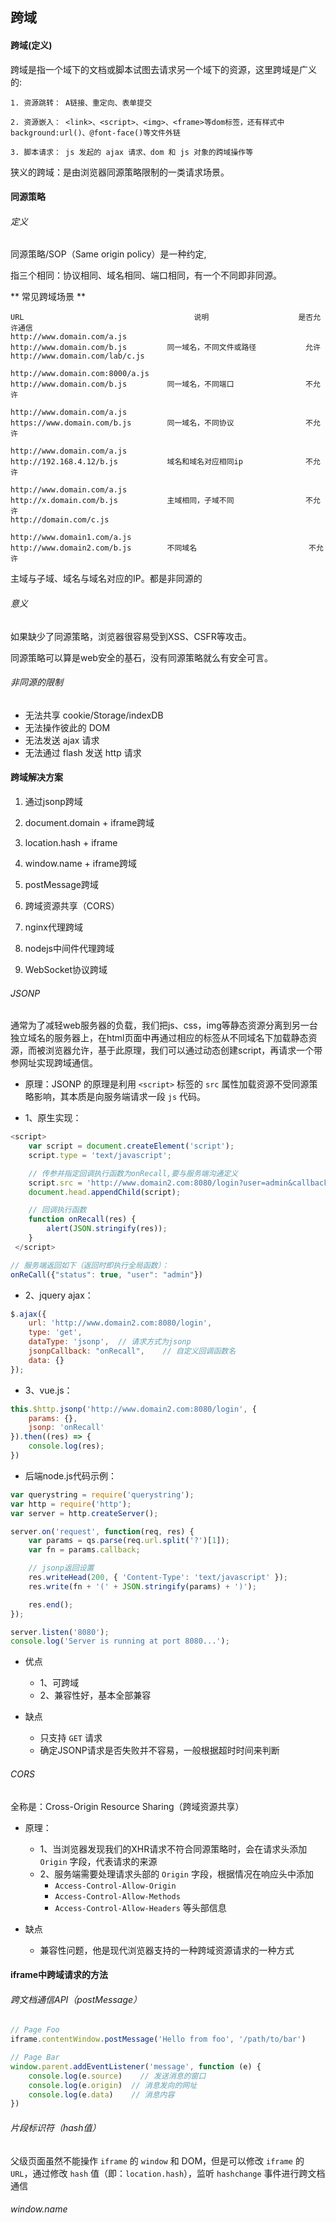 ## 跨域

#### 跨域(定义)

跨域是指一个域下的文档或脚本试图去请求另一个域下的资源，这里跨域是广义的:
```
1. 资源跳转： A链接、重定向、表单提交

2. 资源嵌入： <link>、<script>、<img>、<frame>等dom标签，还有样式中background:url()、@font-face()等文件外链

3. 脚本请求： js 发起的 ajax 请求、dom 和 js 对象的跨域操作等
```
狭义的跨域：是由浏览器同源策略限制的一类请求场景。

#### 同源策略

###### 定义

同源策略/SOP（Same origin policy）是一种约定,

指三个相同：协议相同、域名相同、端口相同，有一个不同即非同源。


** 常见跨域场景 **
```
URL                                      说明                    是否允许通信
http://www.domain.com/a.js
http://www.domain.com/b.js         同一域名，不同文件或路径           允许
http://www.domain.com/lab/c.js

http://www.domain.com:8000/a.js
http://www.domain.com/b.js         同一域名，不同端口                不允许
 
http://www.domain.com/a.js
https://www.domain.com/b.js        同一域名，不同协议                不允许
 
http://www.domain.com/a.js
http://192.168.4.12/b.js           域名和域名对应相同ip              不允许
 
http://www.domain.com/a.js
http://x.domain.com/b.js           主域相同，子域不同                不允许
http://domain.com/c.js
 
http://www.domain1.com/a.js
http://www.domain2.com/b.js        不同域名                         不允许
```

<p class="tip">主域与子域、域名与域名对应的IP。都是非同源的</p>

###### 意义

如果缺少了同源策略，浏览器很容易受到XSS、CSFR等攻击。

同源策略可以算是web安全的基石，没有同源策略就么有安全可言。

###### 非同源的限制

* 无法共享 cookie/Storage/indexDB
* 无法操作彼此的 DOM
* 无法发送 ajax 请求
* 无法通过 flash 发送 http 请求

#### 跨域解决方案


1. 通过jsonp跨域

2. document.domain + iframe跨域

3. location.hash + iframe

4. window.name + iframe跨域

5. postMessage跨域

6. 跨域资源共享（CORS）

7. nginx代理跨域

8. nodejs中间件代理跨域

9. WebSocket协议跨域

###### JSONP

<p class='tip'>通常为了减轻web服务器的负载，我们把js、css，img等静态资源分离到另一台独立域名的服务器上，在html页面中再通过相应的标签从不同域名下加载静态资源，而被浏览器允许，基于此原理，我们可以通过动态创建script，再请求一个带参网址实现跨域通信。</p>

* 原理：JSONP 的原理是利用 `<script>` 标签的 `src` 属性加载资源不受同源策略影响，其本质是向服务端请求一段 `js` 代码。

* 1、原生实现：

```js
<script>
    var script = document.createElement('script');
    script.type = 'text/javascript';

    // 传参并指定回调执行函数为onRecall,要与服务端沟通定义
    script.src = 'http://www.domain2.com:8080/login?user=admin&callback=onRecall';
    document.head.appendChild(script);

    // 回调执行函数
    function onRecall(res) {
        alert(JSON.stringify(res));
    }
 </script>

// 服务端返回如下（返回时即执行全局函数）：
onReCall({"status": true, "user": "admin"})
```

* 2、jquery ajax：

```js
$.ajax({
    url: 'http://www.domain2.com:8080/login',
    type: 'get',
    dataType: 'jsonp',  // 请求方式为jsonp
    jsonpCallback: "onRecall",    // 自定义回调函数名
    data: {}
});
```

* 3、vue.js：

```js
this.$http.jsonp('http://www.domain2.com:8080/login', {
    params: {},
    jsonp: 'onRecall'
}).then((res) => {
    console.log(res); 
})
```

* 后端node.js代码示例：

```js
var querystring = require('querystring');
var http = require('http');
var server = http.createServer();

server.on('request', function(req, res) {
    var params = qs.parse(req.url.split('?')[1]);
    var fn = params.callback;

    // jsonp返回设置
    res.writeHead(200, { 'Content-Type': 'text/javascript' });
    res.write(fn + '(' + JSON.stringify(params) + ')');

    res.end();
});

server.listen('8080');
console.log('Server is running at port 8080...');
```

* 优点
    * 1、可跨域
    * 2、兼容性好，基本全部兼容

* 缺点
    * 只支持 `GET` 请求
    * 确定JSONP请求是否失败并不容易，一般根据超时时间来判断

###### CORS

全称是：Cross-Origin Resource Sharing（跨域资源共享）

* 原理：

    * 1、当浏览器发现我们的XHR请求不符合同源策略时，会在请求头添加 `Origin` 字段，代表请求的来源
    * 2、服务端需要处理请求头部的 `Origin` 字段，根据情况在响应头中添加
        * `Access-Control-Allow-Origin`
        * `Access-Control-Allow-Methods`
        * `Access-Control-Allow-Headers`
        等头部信息

* 缺点
    * 兼容性问题，他是现代浏览器支持的一种跨域资源请求的一种方式

#### iframe中跨域请求的方法

###### 跨文档通信API（postMessage）

```js
// Page Foo
iframe.contentWindow.postMessage('Hello from foo', '/path/to/bar')

// Page Bar
window.parent.addEventListener('message', function (e) {
    console.log(e.source)    // 发送消息的窗口
    console.log(e.origin)  // 消息发向的网址
    console.log(e.data)    // 消息内容
})
```

###### 片段标识符（hash值）

父级页面虽然不能操作 `iframe` 的 `window` 和 DOM，但是可以修改 `iframe` 的 `URL`，通过修改 `hash` 值（即：`location.hash`），监听 `hashchange` 事件进行跨文档通信

###### window.name
